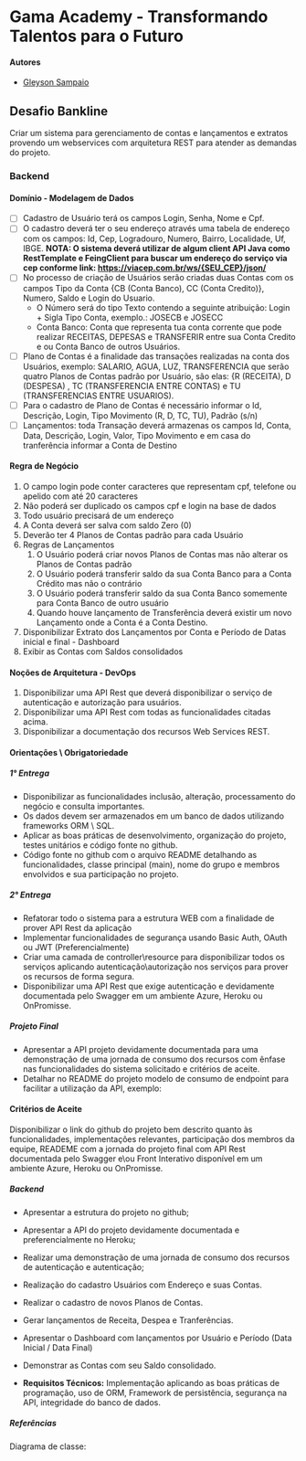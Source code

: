 # Gama Academy - Transformando Talentos para o Futuro

#### Autores
- [Gleyson Sampaio](https://github.com/gleyson-gama)

## Desafio Bankline
Criar um sistema para gerenciamento de contas e lançamentos e extratos provendo um webservices com arquitetura REST para atender as demandas do projeto.

### Backend

#### Domínio - Modelagem de Dados

- [ ] Cadastro de Usuário terá os campos Login, Senha, Nome e Cpf.
- [ ] O cadastro deverá ter o seu endereço através uma tabela de endereço com os campos: Id, Cep, Logradouro, Numero, Bairro, Localidade, Uf, IBGE.
**NOTA: O sistema deverá utilizar de algum client API Java como RestTemplate e FeingClient para buscar um endereço do serviço via cep conforme link: https://viacep.com.br/ws/{SEU_CEP}/json/** 
- [ ] No processo de criação de Usuários serão criadas duas Contas com os campos Tipo da Conta {CB (Conta Banco), CC (Conta Credito)}, Numero, Saldo e Login do Usuario.
	- O Número será do tipo Texto contendo a seguinte atribuição: Login + Sigla Tipo Conta, exemplo.: JOSECB e  JOSECC
	- Conta Banco: Conta que representa tua conta corrente que pode realizar RECEITAS, DEPESAS e TRANSFERIR entre sua Conta Credito e ou Conta Banco de outros Usuários.
- [ ] Plano de Contas é a finalidade das transações realizadas na conta dos Usuários, exemplo: SALARIO, AGUA, LUZ, TRANSFERENCIA que serão quatro Planos de Contas padrão por Usuário, são elas: {R (RECEITA), D (DESPESA) , TC (TRANSFERENCIA ENTRE CONTAS) e TU (TRANSFERENCIAS ENTRE USUARIOS).
- [ ] Para o cadastro de Plano de Contas é necessário informar o Id, Descrição, Login, Tipo Movimento (R, D, TC, TU), Padrão (s/n)
- [ ] Lançamentos: toda Transação deverá armazenas os campos Id, Conta, Data, Descrição, Login, Valor, Tipo Movimento e em casa do tranferência informar a Conta de Destino

#### Regra de Negócio

1. O campo login pode conter caracteres que representam cpf, telefone ou apelido com até 20 caracteres
1. Não poderá ser duplicado os campos cpf e login na base de dados
1. Todo usuário precisará de um endereço
1. A Conta deverá ser salva com saldo Zero (0)
1. Deverão ter 4 Planos de Contas padrão para cada Usuário
1. Regras de Lançamentos
	1. O Usuário poderá criar novos Planos de Contas mas não alterar os Planos de Contas padrão
	1. O Usuário poderá transferir saldo da sua Conta Banco para a Conta Crédito mas não o contrário
	1. O Usuário poderá transferir saldo da sua Conta Banco somemente para Conta Banco de outro usuário
	1. Quando houve lançamento de Transferência deverá existir um novo Lançamento onde a Conta é a Conta Destino. 
1. Disponibilizar Extrato dos Lançamentos por Conta e Período de Datas inicial e final - Dashboard
2. Exibir as Contas com Saldos consolidados 

#### Noções de Arquitetura - DevOps

1. Disponibilizar uma API Rest que deverá disponibilizar o serviço de autenticação e autorização para usuários.
1. Disponibilizar uma API Rest com todas as funcionalidades citadas acima.
1. Disponibilizar a documentação dos recursos Web Services REST.

#### Orientações \ Obrigatoriedade

##### 1° Entrega

- Disponibilizar as funcionalidades inclusão, alteração, processamento do negócio e consulta importantes.
- Os dados devem ser armazenados em um banco de dados utilizando frameworks ORM \ SQL.
- Aplicar as boas práticas de desenvolvimento, organização do projeto, testes unitários e código fonte no github.
- Código fonte no github com o arquivo README detalhando as funcionalidades, classe principal (main), nome do grupo e membros envolvidos e sua participação no projeto.

##### 2° Entrega

- Refatorar todo o sistema para a estrutura WEB com a finalidade de prover API Rest da aplicação
- Implementar funcionalidades de segurança usando Basic Auth, OAuth ou JWT (Preferencialmente)
- Criar uma camada de controller\resource para disponibilizar todos os serviços aplicando autenticação\autorização nos serviços para prover os recursos de forma segura. 
- Disponibilizar uma API Rest que exige autenticação e devidamente documentada pelo Swagger em um ambiente Azure, Heroku ou OnPromisse.

##### Projeto Final
- Apresentar a API projeto  devidamente documentada para uma demonstração de uma jornada de consumo dos recursos com ênfase nas funcionalidades do sistema solicitado e critérios de aceite.
- Detalhar no README do projeto modelo de consumo de endpoint para facilitar a utilização da API, exemplo:


#### Critérios de Aceite
Disponibilizar o link do github do projeto bem descrito quanto às funcionalidades, implementações relevantes, participação dos membros da equipe, READEME com a jornada do projeto final com API Rest documentada pelo Swagger e\ou Front Interativo disponível em um ambiente Azure, Heroku ou OnPromisse.


##### Backend

- Apresentar a estrutura do projeto no github;
- Apresentar a API do projeto devidamente documentada e preferencialmente no Heroku;
- Realizar uma demonstração de uma jornada de consumo dos recursos de autenticação e autenticação;

- Realização do cadastro Usuários com Endereço e suas Contas.
- Realizar o cadastro de novos Planos de Contas.
- Gerar lançamentos de Receita, Despea e Tranferências.
- Apresentar o Dashboard com lançamentos por Usuário e Período (Data Inicial / Data Final)
- Demonstrar as Contas com seu Saldo consolidado.

- **Requisitos Técnicos:** Implementação aplicando as boas práticas de programação, uso de ORM, Framework de persistência, segurança na API, integridade do banco de dados. 

##### Referências

Diagrama de classe: 

